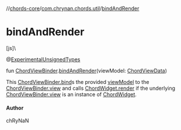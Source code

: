 //[chords-core](../../index.md)/[com.chrynan.chords.util](index.md)/[bindAndRender](bind-and-render.md)

# bindAndRender

[js]\

@[ExperimentalUnsignedTypes](https://kotlinlang.org/api/latest/jvm/stdlib/kotlin/-experimental-unsigned-types/index.html)

fun [ChordViewBinder](../com.chrynan.chords.view/-chord-view-binder/index.md#1598985797%2FExtensions%2F-844443233).[bindAndRender](bind-and-render.md)(viewModel: [ChordViewData](../../../chords-core/chords-core/com.chrynan.chords.model/-chord-view-data/index.md))

This [ChordViewBinder.bind](../../../chords-core/chords-core/com.chrynan.chords.view/-chord-view-binder/bind.md)s the provided [viewModel](bind-and-render.md) to the [ChordViewBinder.view](../../../chords-core/chords-core/com.chrynan.chords.view/-chord-view-binder/view.md) and calls [ChordWidget.render](../../../chords-core/com.chrynan.chords.widget/-chord-widget/render.md) if the underlying [ChordViewBinder.view](../../../chords-core/chords-core/com.chrynan.chords.view/-chord-view-binder/view.md) is an instance of [ChordWidget](../com.chrynan.chords.widget/[js]-chord-widget/index.md).

#### Author

chRyNaN
